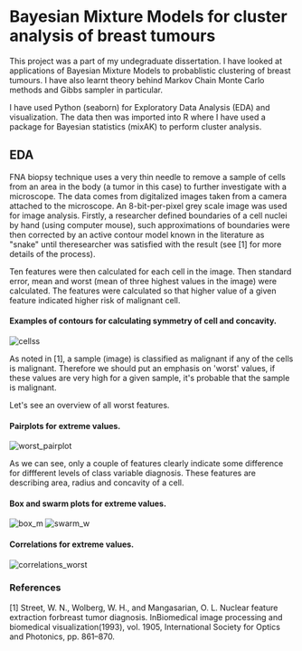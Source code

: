# Bayesian Mixture Models for cluster analysis of breast tumours

 This project was a part of my undegraduate dissertation. I have looked at applications of Bayesian Mixture Models to probablistic clustering of breast tumours.
 I have also learnt theory behind Markov Chain Monte Carlo methods and Gibbs sampler in particular. 
 
 I have used Python (seaborn) for Exploratory Data Analysis (EDA) and visualization. The data then was imported into R where I have used a package for Bayesian statistics (mixAK) 
 to perform cluster analysis.
 
## EDA

FNA biopsy technique uses a very thin needle to remove a sample of cells from an area in the body (a tumor in this case) to further investigate with a microscope. 
The data comes from digitalized images taken from a camera attached to the microscope. An 8-bit-per-pixel grey scale image was used for image analysis. Firstly,
a researcher defined boundaries of a cell nuclei by hand (using computer mouse), such approximations of boundaries were then corrected by an active contour model
known in the literature as "snake" until theresearcher was satisfied with the result (see [1] for more details of the process).

Ten features were then calculated for each cell in the image. Then standard error, mean and worst (mean of three highest values in the image) were calculated. The features were
calculated so that higher value of a given feature indicated higher risk of malignant cell. 

#### Examples of contours for calculating symmetry of cell and concavity.
![cellss](https://user-images.githubusercontent.com/57573839/86353709-f964af00-bc67-11ea-9ba6-edbd80140429.jpg)

As noted in [1], a sample (image) is classified as malignant if any of the cells is malignant. Therefore we should put an emphasis on 'worst' values, if these values are very high for a given sample, it's probable that the sample is malignant. 

Let's see an overview of all worst features.

#### Pairplots for extreme values.
![worst_pairplot](https://user-images.githubusercontent.com/57573839/86376096-ced61e80-bc86-11ea-9c22-da3b21254c41.jpg)

As we can see, only a couple of features clearly indicate some difference for diffferent levels of class variable diagnosis. These features are describing area, radius and concavity of a cell.

#### Box and swarm plots for extreme values.
![box_m](https://user-images.githubusercontent.com/57573839/86377756-047c0700-bc89-11ea-8d31-49ca1e240903.jpg)
![swarm_w](https://user-images.githubusercontent.com/57573839/86377772-0a71e800-bc89-11ea-97eb-401f485f42d7.jpg)

#### Correlations for extreme values.
![correlations_worst](https://user-images.githubusercontent.com/57573839/86376466-50c64780-bc87-11ea-96a7-3749d99578ca.jpg)



### References

[1] Street, W. N., Wolberg, W. H., and Mangasarian, O. L. Nuclear feature extraction forbreast tumor diagnosis. InBiomedical 
image processing and biomedical visualization(1993), vol. 1905, International Society for Optics and Photonics, pp. 861–870.


